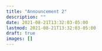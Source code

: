 ```yaml
---
title: "Announcement 2"
description: ""
date: 2021-08-21T13:32:03-05:00
lastmod: 2021-08-21T13:32:03-05:00
draft: true
images: []
---
```

